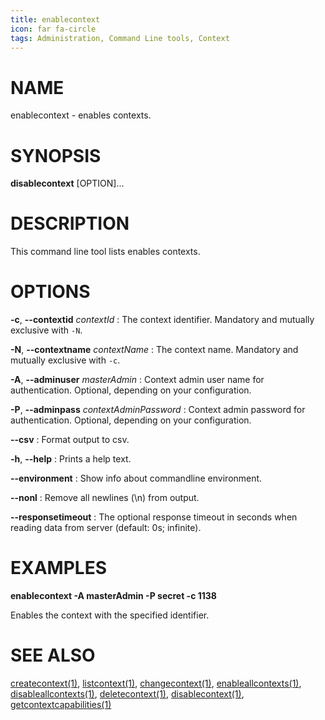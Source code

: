 ```yaml
---
title: enablecontext
icon: far fa-circle
tags: Administration, Command Line tools, Context
---
```


# NAME

enablecontext - enables contexts.

# SYNOPSIS

**disablecontext** [OPTION]...

# DESCRIPTION

This command line tool lists enables contexts.

# OPTIONS

**-c**, **--contextid** *contextId*
: The context identifier. Mandatory and mutually exclusive with `-N`.

**-N**, **--contextname** *contextName*
: The context name. Mandatory and mutually exclusive with `-c`.

**-A**, **--adminuser** *masterAdmin*
: Context admin user name for authentication. Optional, depending on your configuration.

**-P**, **--adminpass** *contextAdminPassword*
: Context admin password for authentication. Optional, depending on your configuration.

**--csv**
: Format output to csv.

**-h**, **--help**
: Prints a help text.

**--environment**
: Show info about commandline environment.

**--nonl**
: Remove all newlines (\\n) from output.

**--responsetimeout**
: The optional response timeout in seconds when reading data from server (default: 0s; infinite).

# EXAMPLES

**enablecontext -A masterAdmin -P secret -c 1138**

Enables the context with the specified identifier.

# SEE ALSO

[createcontext(1)](createcontext), [listcontext(1)](listcontext), [changecontext(1)](changecontext), [enableallcontexts(1)](enableallcontexts), [disableallcontexts(1)](disableallcontexts), [deletecontext(1)](deletecontext), [disablecontext(1)](disablecontext), [getcontextcapabilities(1)](getcontextcapabilities)